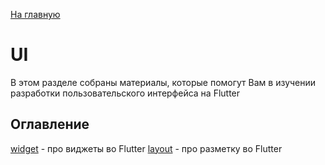[На главную](flutter.md)

# UI
В этом разделе собраны материалы, которые помогут Вам в изучении разработки пользовательского интерфейса
на Flutter

## Оглавление
[widget](widget/widget.md) - про виджеты во Flutter
[layout](layout/layout.md) - про разметку во Flutter